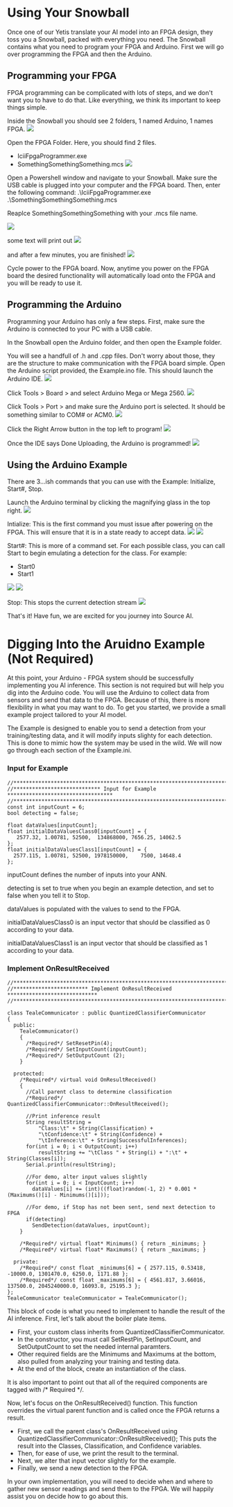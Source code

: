 # Using Your Snowball
Once one of our Yetis translate your AI model into an FPGA design, they toss you a Snowball, packed with everything you need. The Snowball contains what you need to program your FPGA and Arduino.  First we will go over programming the FPGA and then the Arduino. 


## Programming your FPGA
FPGA programming can be complicated with lots of steps, and we don't want you to have to do that. Like everything, we think its important to keep things simple. 

Inside the Snowball you should see 2 folders, 1 named Arduino, 1 names FPGA.
![](https://icii.io/wp-content/uploads/2022/01/Snowball-1.png)


Open the FPGA Folder. Here, you should find 2 files. 
- IciiFpgaProgrammer.exe
- SomethingSomethingSomething.mcs
![](https://icii.io/wp-content/uploads/2022/01/Snowball-2.png)

Open a Powershell window and navigate to your Snowball. Make sure the USB cable is plugged into your computer and the FPGA board. Then, enter the following command:
.\IciiFpgaProgrammer.exe .\SomethingSomethingSomething.mcs

Reaplce SomethingSomethingSomething with your .mcs file name. 

![](https://icii.io/wp-content/uploads/2022/01/Snowball-3.png)

some text will print out
![](https://icii.io/wp-content/uploads/2022/01/Snowball-4.png)

and after a few minutes, you are finished!
![](https://icii.io/wp-content/uploads/2022/01/Snowball-5.png)

Cycle power to the FPGA board. Now, anytime you power on the FPGA board the desired functionality will automatically load onto the FPGA and you will be ready to use it. 

## Programming the Arduino
Programming your Arduino has only a few steps. First, make sure the Arduino is connected to your PC with a USB cable.


In the Snowball open the Arduino folder, and then open the Example folder.


You will see a handfull of .h and .cpp files. Don't worry about those, they are the structure to make communication with the FPGA board simple. Open the Arduino script provided, the Example.ino file. This should launch the Arduino IDE. 
![](https://icii.io/wp-content/uploads/2022/01/Snowball-6.png)


Click Tools > Board > and select Arduino Mega or Mega 2560.
![](https://icii.io/wp-content/uploads/2022/01/Snowball-7.png)

Click Tools > Port > and make sure the Arduino port is selected. It should be something similar to COM# or ACM0. 
![](https://icii.io/wp-content/uploads/2022/01/Snowball-8.png)

Click the Right Arrow button in the top left to program!
![](https://icii.io/wp-content/uploads/2022/01/Snowball-9.png)

Once the IDE says Done Uploading, the Arduino is programmed!
![](https://icii.io/wp-content/uploads/2022/01/Snowball-10.png)

## Using the Arduino Example
There are 3...ish commands that you can use with the Example: Initialize, Start#, Stop. 

Launch the Arduino terminal by clicking the magnifying glass in the top right. 
![](https://icii.io/wp-content/uploads/2022/01/Snowball-11.png)

Intialize: This is the first command you must issue after powering on the FPGA. This will ensure that it is in a state ready to accept data. 
![](https://icii.io/wp-content/uploads/2022/01/Snowball-12.png)
![](https://icii.io/wp-content/uploads/2022/01/Snowball-13.png)


Start#: This is more of a command set. For each possible class, you can call Start to begin emulating a detection for the class. For example:
  - Start0
  - Start1

![](https://icii.io/wp-content/uploads/2022/01/Snowball-14.png)
![](https://icii.io/wp-content/uploads/2022/01/Snowball-15.png)

Stop: This stops the current detection stream
![](https://icii.io/wp-content/uploads/2022/01/Snowball-16.png)

That's it! Have fun, we are excited for you journey into Source AI. 


# Digging Into the Aruidno Example (Not Required)
At this point, your Arduino - FPGA system should be successfully implementing you AI inference. This section is not required but will help you dig into the Arduino code. You will use the Arduino to collect data from sensors and send that data to the FPGA. Because of this, there is more flexibility in what you may want to do. To get you started, we provide a small example project tailored to your AI model. 


The Example is designed to enable you to send a detection from your training/testing data, and it will modify inputs slighty for each detection. This is done to mimic how the system may be used in the wild. We will now go through each section of the Example.ini.

### Input for Example

```
//*********************************************************************************
//**************************** Input for Example **********************************
//*********************************************************************************
const int inputCount = 6;
bool detecting = false;

float dataValues[inputCount];
float initialDataValuesClass0[inputCount] = {
   2577.32, 1.00781, 52500,  134868000, 7656.25, 14062.5
};
float initialDataValuesClass1[inputCount] = {
  2577.115, 1.00781, 52500, 1978150000,    7500, 14648.4
};
```

inputCount defines the number of inputs into your ANN. 

detecting is set to true when you begin an example detection, and set to false when you tell it to Stop.

dataValues is populated with the values to send to the FPGA. 

initialDataValuesClass0 is an input vector that should be classified as 0 according to your data.

initialDataValuesClass1 is an input vector that should be classified as 1 according to your data.



### Implement OnResultReceived
```
//*********************************************************************************
//************************ Implement OnResultReceived *****************************
//*********************************************************************************

class TealeCommunicator : public QuantizedClassifierCommunicator
{
  public:
    TealeCommunicator()
    {
      /*Required*/ SetResetPin(4);
      /*Required*/ SetInputCount(inputCount);
      /*Required*/ SetOutputCount (2);    
    }
  
  protected:  
    /*Required*/ virtual void OnResultReceived()
    {
      //Call parent class to determine classification
      /*Required*/ QuantizedClassifierCommunicator::OnResultReceived();

      //Print inference result
      String resultString = 
          "Class:\t" + String(Classification) + 
          "\tConfidence:\t" + String(Confidence) + 
          "\tInference:\t" + String(SuccessfulInferences);
      for(int i = 0; i < OutputCount; i++)
          resultString += "\tClass " + String(i) + ":\t" + String(Classes[i]);
      Serial.println(resultString);  
      
      //For demo, alter input values slightly
      for(int i = 0; i < InputCount; i++)
        dataValues[i] += (int)((float)random(-1, 2) * 0.001 * (Maximums()[i] - Minimums()[i]));

      //For demo, if Stop has not been sent, send next detection to FPGA
      if(detecting)
        SendDetection(dataValues, inputCount);
    }
    
    /*Required*/ virtual float* Minimums() { return _minimums; }
    /*Required*/ virtual float* Maximums() { return _maximums; }
  
  private:
    /*Required*/ const float _minimums[6] = { 2577.115, 0.53418, -10000.0, 1301470.0, 6250.0, 1171.88 };
    /*Required*/ const float _maximums[6] = { 4561.817, 3.66016, 137500.0, 2045240000.0, 16093.8, 25195.3 };
};
TealeCommunicator tealeCommunicator = TealeCommunicator();
```
This block of code is what you need to implement to handle the result of the AI inference. First, let's talk about the boiler plate items.
- First, your custom class inherits from QuantizedClassifierCommunicator. 
- In the constructor, you must call SetRestPin, SetInputCount, and SetOutputCount to set the needed internal paramters.  
- Other required fields are the Minimums and Maximums at the bottom, also pulled from analyzing your training and testing data. 
- At the end of the block, create an instantiation of the class. 

It is also important to point out that all of the required components are tagged with /* Required */.

Now, let's focus on the OnResultReceived() function. This function overrides the virtual parent function and is called once the FPGA returns a result.
- First, we call the parent class's OnResultReceived using QuantizedClassifierCommunicator::OnResultReceived(); This puts the result into the Classes, Classification, and Confidence variables. 
- Then, for ease of use, we print the result to the terminal. 
- Next, we alter that input vector slightly for the example. 
- Finally, we send a new detection to the FPGA. 

In your own implementation, you will need to decide when and where to gather new sensor readings and send them to the FPGA. We will happily assist you on decide how to go about this. 

